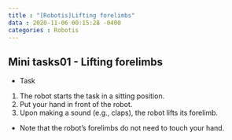 ```yaml
---
title : "[Robotis]Lifting forelimbs"
data : 2020-11-06 00:15:28 -0400
categories : Robotis
---
```

## Mini tasks01 - Lifting forelimbs
-  Task
1. The robot starts the task in a sitting
position.
2. Put your hand in front of the robot.
3. Upon making a sound (e.g., claps), the robot lifts its forelimb.

- Note that the robot’s forelimbs do not need to touch your hand.